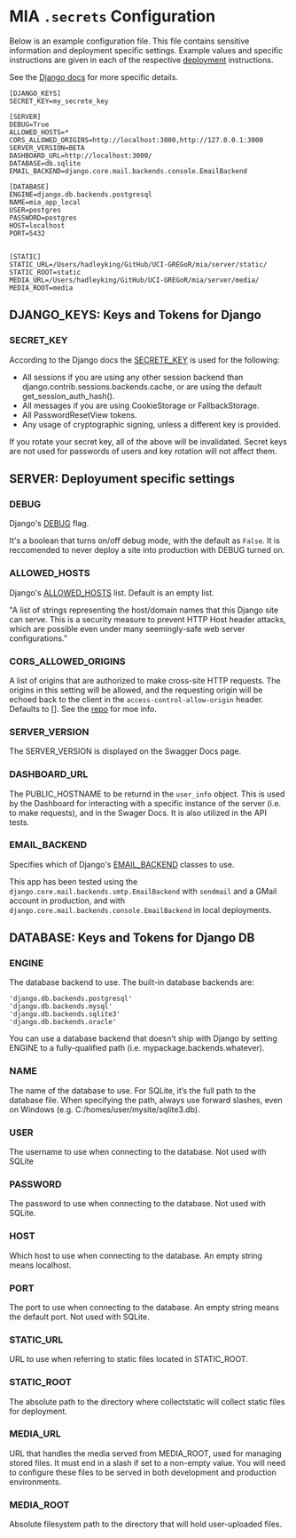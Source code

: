 # MIA `.secrets` Configuration

Below is an example configuration file. This file contains sensitive information and deployment specific settings. Example values and specific instructions are given in each of the respective [deployment](docs/deployment) instructions.

See the [Django docs](https://docs.djangoproject.com/en/5.0/ref/settings/) for more specific details.
``` shell
[DJANGO_KEYS]
SECRET_KEY=my_secrete_key

[SERVER]
DEBUG=True
ALLOWED_HOSTS=*
CORS_ALLOWED_ORIGINS=http://localhost:3000,http://127.0.0.1:3000
SERVER_VERSION=BETA
DASHBOARD_URL=http://localhost:3000/
DATABASE=db.sqlite
EMAIL_BACKEND=django.core.mail.backends.console.EmailBackend

[DATABASE]
ENGINE=django.db.backends.postgresql
NAME=mia_app_local
USER=postgres
PASSWORD=postgres
HOST=localhost
PORT=5432


[STATIC]
STATIC_URL=/Users/hadleyking/GitHub/UCI-GREGoR/mia/server/static/
STATIC_ROOT=static
MEDIA_URL=/Users/hadleyking/GitHub/UCI-GREGoR/mia/server/media/
MEDIA_ROOT=media
```


##  DJANGO_KEYS: Keys and Tokens for Django
### SECRET_KEY
According to the Django docs the [SECRETE_KEY](https://docs.djangoproject.com/en/dev/ref/settings/#secret-key) is used for the following:
- All sessions if you are using any other session backend than django.contrib.sessions.backends.cache, or are using the default get_session_auth_hash().
- All messages if you are using CookieStorage or FallbackStorage.
- All PasswordResetView tokens.
- Any usage of cryptographic signing, unless a different key is provided.

If you rotate your secret key, all of the above will be invalidated. Secret keys are not used for passwords of users and key rotation will not affect them.

## SERVER: Deployument specific settings

### DEBUG
Django's [DEBUG](https://docs.djangoproject.com/en/5.0/ref/settings/#debug) flag.

It's a boolean that turns on/off debug mode, with the default as `False`. It is reccomended to never deploy a site into production with DEBUG turned on.

### ALLOWED_HOSTS

Django's [ALLOWED_HOSTS](https://docs.djangoproject.com/en/5.0/ref/settings/#allowed-hosts) list. Default is an empty list. 

"A list of strings representing the host/domain names that this Django site can serve. This is a security measure to prevent HTTP Host header attacks, which are possible even under many seemingly-safe web server configurations."

### CORS_ALLOWED_ORIGINS
A list of origins that are authorized to make cross-site HTTP requests. The origins in this setting will be allowed, and the requesting origin will be echoed back to the client in the `access-control-allow-origin` header. Defaults to []. See the [repo](https://github.com/adamchainz/django-cors-headers) for moe info. 

### SERVER_VERSION
The SERVER_VERSION is displayed on the Swagger Docs page. 

### DASHBOARD_URL
The PUBLIC_HOSTNAME to be returnd in the `user_info` object. This is used by the Dashboard for interacting with a specific instance of the server (i.e. to make requests), and in the Swager Docs. It is also utilized in the API tests.

### EMAIL_BACKEND
Specifies which of Django's [EMAIL_BACKEND](https://docs.djangoproject.com/en/5.0/topics/email/#topic-email-backends) classes to use. 

This app has been tested using the `django.core.mail.backends.smtp.EmailBackend` with `sendmail` and a GMail account in production, and with `django.core.mail.backends.console.EmailBackend` in local deployments. 

##  DATABASE: Keys and Tokens for Django DB 
### ENGINE
The database backend to use. The built-in database backends are:

    'django.db.backends.postgresql'
    'django.db.backends.mysql'
    'django.db.backends.sqlite3'
    'django.db.backends.oracle'

You can use a database backend that doesn’t ship with Django by setting ENGINE to a fully-qualified path (i.e. mypackage.backends.whatever).

### NAME
The name of the database to use. For SQLite, it’s the full path to the database file. When specifying the path, always use forward slashes, even on Windows (e.g. C:/homes/user/mysite/sqlite3.db).

### USER
The username to use when connecting to the database. Not used with SQLite

### PASSWORD
The password to use when connecting to the database. Not used with SQLite.

### HOST
Which host to use when connecting to the database. An empty string means localhost.
### PORT
The port to use when connecting to the database. An empty string means the default port. Not used with SQLite.

### STATIC_URL
URL to use when referring to static files located in STATIC_ROOT.

### STATIC_ROOT
The absolute path to the directory where collectstatic will collect static files for deployment.

### MEDIA_URL
URL that handles the media served from MEDIA_ROOT, used for managing stored files. It must end in a slash if set to a non-empty value. You will need to configure these files to be served in both development and production environments.

### MEDIA_ROOT
Absolute filesystem path to the directory that will hold user-uploaded files.
